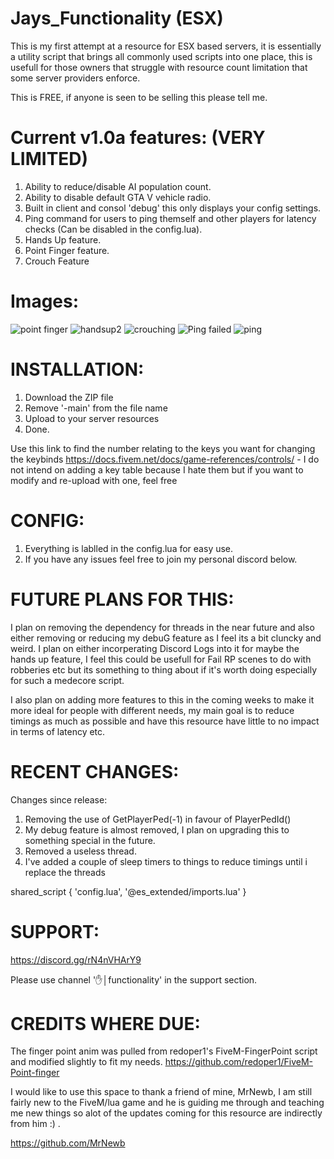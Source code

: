 # Jays_Functionality (ESX)
This is my first attempt at a resource for ESX based servers, it is essentially a utility script that brings all commonly used scripts into one place, this is usefull for those owners that struggle with resource count limitation that some server providers enforce. 

This is FREE, if anyone is seen to be selling this please tell me.


# Current v1.0a features: (VERY LIMITED)
  1. Ability to reduce/disable AI population count.
  2. Ability to disable default GTA V vehicle radio.
  3. Built in client and consol 'debug' this only displays your config settings.
  4. Ping command for users to ping themself and other players for latency checks (Can be disabled in the config.lua).
  5. Hands Up feature.
  6. Point Finger feature.
  7. Crouch Feature

# Images:
![point finger](https://user-images.githubusercontent.com/83920038/145663772-b05525fe-cc02-4efd-bde8-4784396afbb8.png)
![handsup2](https://user-images.githubusercontent.com/83920038/145663774-ed7be7c1-db09-4d4c-b8ba-aa4cd453f9d6.png)
![crouching](https://user-images.githubusercontent.com/83920038/145685834-10aaad95-16c4-4a0e-91f4-1a1d9ccbff3f.png)
![Ping failed](https://user-images.githubusercontent.com/83920038/145685864-53049312-2c8c-469f-a941-2aad1c2b292f.png)
![ping](https://user-images.githubusercontent.com/83920038/145662886-982a4551-1a9b-47de-ad8a-37a3f3095f4e.png)

# INSTALLATION:
  1. Download the ZIP file
  2. Remove '-main' from the file name
  3. Upload to your server resources
  4. Done.

Use this link to find the number relating to the keys you want for changing the keybinds https://docs.fivem.net/docs/game-references/controls/ - I do not intend on adding a key table because I hate them but if you want to modify and re-upload with one, feel free

# CONFIG:
  1. Everything is lablled in the config.lua for easy use.
  2. If you have any issues feel free to join my personal discord below.

# FUTURE PLANS FOR THIS:
I plan on removing the dependency for threads in the near future and also either removing or reducing my debuG feature as I feel its a bit cluncky and weird. I plan on either incorperating Discord Logs into it for maybe the hands up feature, I feel this could be usefull for Fail RP scenes to do with robberies etc but its something to thing about if it's worth doing especially for such a medecore script.

I also plan on adding more features to this in the coming weeks to make it more ideal for people with different needs, my main goal is to reduce timings as much as possible and have this resource have little to no impact in terms of latency etc.

# RECENT CHANGES:
Changes since release:
  1. Removing the use of GetPlayerPed(-1) in favour of PlayerPedId()
  2. My debug feature is almost removed, I plan on upgrading this to something special in the future.
  3. Removed a useless thread.
  4. I've added a couple of sleep timers to things to reduce timings until i replace the threads

shared_script {
	'config.lua',
	'@es_extended/imports.lua'
}

# SUPPORT:
  https://discord.gg/rN4nVHArY9
  
  Please use channel '✋│functionality' in the support section.

# CREDITS WHERE DUE:

The finger point anim was pulled from redoper1's FiveM-FingerPoint script and modified slightly to fit my needs. 
https://github.com/redoper1/FiveM-Point-finger

I would like to use this space to thank a friend of mine, MrNewb, I am still fairly new to the FiveM/lua game and he is guiding me through and teaching me new things so alot of the updates coming for this resource are indirectly from him :) .

https://github.com/MrNewb
